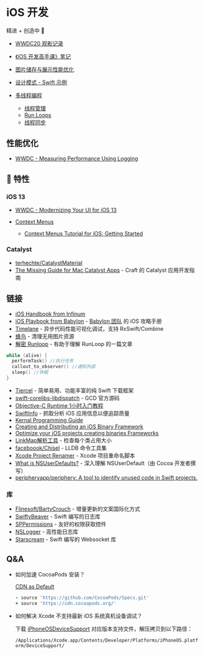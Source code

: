 # iOS 开发

精进 + 创造中 🚀

- [WWDC20 观影记录](https://github.com/Binlogo/WWDC20-Track)
- [《iOS 开发高手课》笔记](https://mubu.com/doc/5Iio_eHpUPE)
- [图片储存与展示性能优化](https://mubu.com/doc/fPEZGSYGr0)
- [设计模式 - Swift 示例](https://github.com/Binlogo/Design-Patterns-In-Swift-CN)
- [多线程编程](./threading-programming/threading-programming.md)

  - [线程管理](./threading-programming/thread-management.md)
  - [Run Loops](./threading-programming/run-loops.md)
  - [线程同步](./threading-programming/synchronization.md)

## 性能优化

- [WWDC - Measuring Performance Using Logging](https://developer.apple.com/videos/play/wwdc2018/405)

##  特性

### iOS 13

- [WWDC - Modernizing Your UI for iOS 13](https://developer.apple.com/videos/play/wwdc2019/224/)

- [Context Menus](https://developer.apple.com/design/human-interface-guidelines/ios/controls/context-menus/)

  - [Context Menus Tutorial for iOS: Getting Started](https://www.raywenderlich.com/6328155-context-menus-tutorial-for-ios-getting-started)

### Catalyst

- [terhechte/CatalystMaterial](https://github.com/terhechte/CatalystMaterial)
- [The Missing Guide for Mac Catalyst Apps](https://www.craft.do/maccatalyst-guide) - Craft 的 Catalyst 应用开发指南

## 链接

- [iOS Handbook from Infinum](https://infinum.com/handbook/books/ios)
- [iOS Playbook from Babylon](https://github.com/babylonhealth/ios-playbook) - [Babylon 团队](http://github.com/babylonhealth) 的 iOS 攻略手册
- [Timelane](https://github.com/icanzilb/TimelaneCore) - 异步代码性能可视化调试，支持 RxSwift/Combine
- [蜂鸟](https://github.com/onevcat/FengNiao) - 清理无用图片资源
- [解密 Runloop](http://mrpeak.cn/blog/ios-runloop/) - 有助于理解 RunLoop 的一篇文章

```objective-c
while (alive) {
  performTask() //执行任务
  callout_to_observer() //通知外部
  sleep() //休眠
}
```

- [Tiercel](https://github.com/Danie1s/Tiercel) - 简单易用、功能丰富的纯 Swift 下载框架
- [swift-corelibs-libdispatch](https://github.com/apple/swift-corelibs-libdispatch) - GCD 官方源码
- [Objective-C Runtime 1小时入门教程](https://www.ianisme.com/ios/2019.html)
- [SwiftInfo](https://github.com/rockbruno/SwiftInfo) - 抓取分析 iOS 应用信息以便追踪质量
- [Kernal Programming Guide](https://developer.apple.com/library/archive/documentation/Darwin/Conceptual/KernelProgramming/About/About.html#//apple_ref/doc/uid/TP30000905-CH204-TPXREF101)
- [Creating and Distributing an iOS Binary Framework](https://instabug.com/blog/ios-binary-framework/)
- [Optimize your iOS projects creating binaries Frameworks](https://medium.com/@cristianarielbarril/optimize-your-ios-projects-creating-binaries-frameworks-f83cb848f59f)
- [LinkMap解析工具](https://github.com/huanxsd/LinkMap) - 检查每个类占用大小
- [faceboook/Chisel](https://github.com/facebook/chisel) - LLDB 命令工具集
- [Xcode Project Renamer](https://github.com/appculture/xcode-project-renamer) - Xcode 项目重命名脚本
- [What is NSUserDefaults?](http://dscoder.com/defaults.html) - 深入理解 NSUserDefault（由 Cocoa 开发者撰写）
- [peripheryapp/periphery: A tool to identify unused code in Swift projects.](https://github.com/peripheryapp/periphery)

### 库

- [Flinesoft/BartyCrouch](https://github.com/Flinesoft/BartyCrouch) - 增量更新的文案国际化方式
- [SwiftyBeaver](https://github.com/SwiftyBeaver/SwiftyBeaver) - Swift 编写的日志库
- [SPPermissions](https://github.com/ivanvorobei/SPPermissions) - 友好的权限获取控件
- [NSLogger](https://github.com/fpillet/NSLogger) - 高性能日志库
- [Starscream](https://github.com/daltoniam/starscream) - Swift 编写的 Websocket 库

## Q&A

- 如何加速 CocoaPods 安装？

  [CDN as Default](http://blog.cocoapods.org/CocoaPods-1.8.0-beta/)

  ```ruby
  - source 'https://github.com/CocoaPods/Specs.git'
  + source 'https://cdn.cocoapods.org/'
  ```

- 如何解决 Xcode 不支持最新 iOS 系统真机设备调试？

  下载 [iPhoneOSDeviceSupport](https://github.com/filsv/iPhoneOSDeviceSupport) 对应版本支持文件，解压拷贝到以下路径：
  
  `/Applications/Xcode.app/Contents/Developer/Platforms/iPhoneOS.platform/DeviceSupport/`